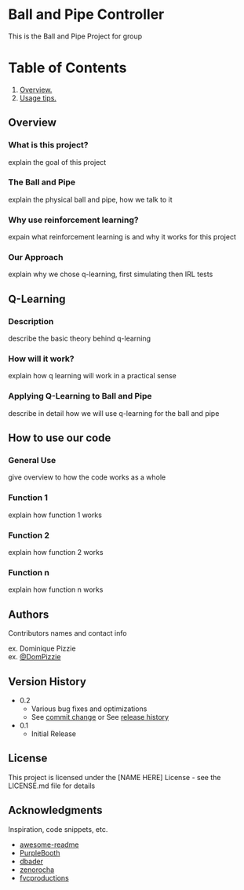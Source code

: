 # Ball and Pipe Controller

This is the Ball and Pipe Project for group <names>

# Table of Contents
1. [ Overview. ](#Overview)
2. [ Usage tips. ](#usage)

   
<a name="Overview"></a>
## Overview

<a name="What is this project?"></a>
### What is this project?

explain the goal of this project

<a name="The Ball and Pipe"></a>
### The Ball and Pipe

explain the physical ball and pipe, how we talk to it

<a name="Why use reinforcement learning?"></a>
### Why use reinforcement learning?

expain what reinforcement learning is and why it works for this project

<a name="Our Approach"></a>
### Our Approach

explain why we chose q-learning, first simulating then IRL tests

   
<a name="Q-Learning"></a>
## Q-Learning

<a name="Description"></a>
### Description

   describe the basic theory behind q-learning

<a name="How will it work?"></a>
### How will it work?
   
   explain how q learning will work in a practical sense
   
<a name="Applying Q-Learning to Ball and Pipe"></a>
### Applying Q-Learning to Ball and Pipe
   
   describe in detail how we will use q-learning for the ball and pipe

<a name="How to use our code"></a>
## How to use our code
   
<a name="General Use"></a>
### General Use
   
   give overview to how the code works as a whole
 
<a name="Function 1"></a>
### Function 1
   
   explain how function 1 works
  
<a name="Function 2"></a>
### Function 2
   
   explain how function 2 works
  
<a name="Function n"></a>
### Function n
   
   explain how function n works
   
   
   
   
   
## Authors

Contributors names and contact info

ex. Dominique Pizzie  
ex. [@DomPizzie](https://twitter.com/dompizzie)

## Version History

* 0.2
    * Various bug fixes and optimizations
    * See [commit change]() or See [release history]()
* 0.1
    * Initial Release

## License

This project is licensed under the [NAME HERE] License - see the LICENSE.md file for details

## Acknowledgments

Inspiration, code snippets, etc.
* [awesome-readme](https://github.com/matiassingers/awesome-readme)
* [PurpleBooth](https://gist.github.com/PurpleBooth/109311bb0361f32d87a2)
* [dbader](https://github.com/dbader/readme-template)
* [zenorocha](https://gist.github.com/zenorocha/4526327)
* [fvcproductions](https://gist.github.com/fvcproductions/1bfc2d4aecb01a834b46)
